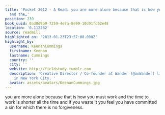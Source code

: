 ```yaml
---
title: 'Pocket 2012 - A Read: you are more alone because that is how you must work
  and the…'
position: 239
book_uuid: 0ad0d9b9-7259-4e7a-8e99-10d91fc62e48
location: '0.112282'
source: readmill
highlighted_on: '2013-01-23T23:57:08.000Z'
highlight_by:
  username: KeenanCummings
  firstname: Keenan
  lastname: Cummings
  country: ''
  city: ''
  website: http://fieldstudy.tumblr.com
  description: 'Creative Director / Co-founder at Wander (@onWander) living and working
    in New York City. '
  avatar: assets/avatars/KeenanCummings.jpg
---
```


you are more alone because that is how you must work and the time to work is shorter all the time and if you waste it you feel you have committed a sin for which there is no forgiveness.